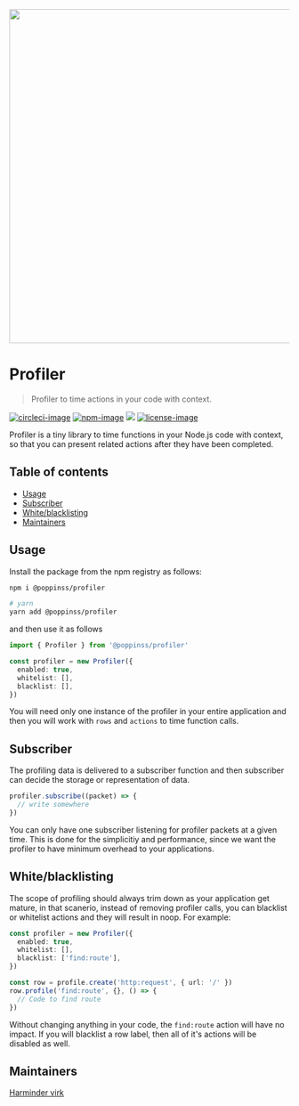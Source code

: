<div align="center">
  <img src="https://res.cloudinary.com/adonisjs/image/upload/q_100/v1557762307/poppinss_iftxlt.jpg" width="600px">
</div>

# Profiler
> Profiler to time actions in your code with context.

[![circleci-image]][circleci-url] [![npm-image]][npm-url] ![][typescript-image] [![license-image]][license-url]

Profiler is a tiny library to time functions in your Node.js code with context, so that you can present related actions after they have been completed.

<!-- START doctoc generated TOC please keep comment here to allow auto update -->
<!-- DON'T EDIT THIS SECTION, INSTEAD RE-RUN doctoc TO UPDATE -->
## Table of contents

- [Usage](#usage)
- [Subscriber](#subscriber)
- [White/blacklisting](#whiteblacklisting)
- [Maintainers](#maintainers)

<!-- END doctoc generated TOC please keep comment here to allow auto update -->

## Usage
Install the package from the npm registry as follows:

```sh
npm i @poppinss/profiler

# yarn
yarn add @poppinss/profiler
```

and then use it as follows

```ts
import { Profiler } from '@poppinss/profiler'

const profiler = new Profiler({
  enabled: true,
  whitelist: [],
  blacklist: [],
})
```

You will need only one instance of the profiler in your entire application and then you will work with `rows` and `actions` to time function calls.

## Subscriber
The profiling data is delivered to a subscriber function and then subscriber can decide the storage or representation of data.

```ts
profiler.subscribe((packet) => {
  // write somewhere
})
```

You can only have one subscriber listening for profiler packets at a given time. This is done for the simplicitiy and performance, since we want the profiler to have minimum overhead to your applications.

## White/blacklisting
The scope of profiling should always trim down as your application get mature, in that scanerio, instead of removing profiler calls, you can blacklist or whitelist actions and they will result in noop. For example:

```ts
const profiler = new Profiler({
  enabled: true,
  whitelist: [],
  blacklist: ['find:route'],
})

const row = profile.create('http:request', { url: '/' })
row.profile('find:route', {}, () => {
  // Code to find route
})
```

Without changing anything in your code, the `find:route` action will have no impact. If you will blacklist a row label, then all of it's actions will be disabled as well.

## Maintainers
[Harminder virk](https://github.com/thetutlage)

[circleci-image]: https://img.shields.io/circleci/project/github/poppinss/profiler/master.svg?style=for-the-badge&logo=circleci
[circleci-url]: https://circleci.com/gh/poppinss/profiler "circleci"

[npm-image]: https://img.shields.io/npm/v/@poppinss/profiler.svg?style=for-the-badge&logo=npm
[npm-url]: https://npmjs.org/package/@poppinss/profiler "npm"

[typescript-image]: https://img.shields.io/badge/Typescript-294E80.svg?style=for-the-badge&logo=typescript

[license-url]: LICENSE.md
[license-image]: https://img.shields.io/aur/license/pac.svg?style=for-the-badge
